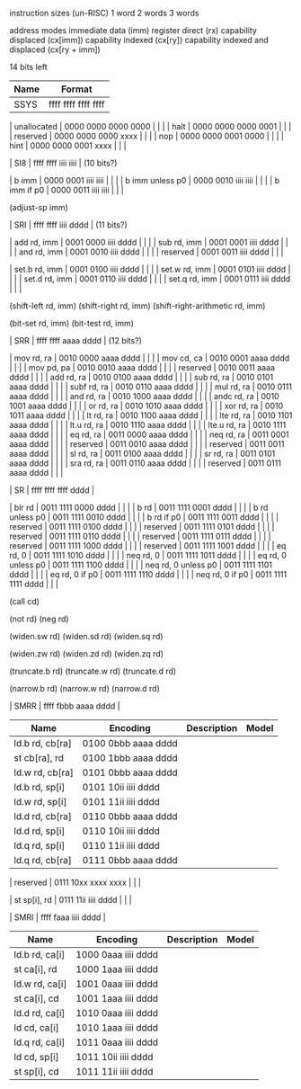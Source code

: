 instruction sizes (un-RISC)
  1 word
  2 words
  3 words

address modes
  immediate data (imm)
  register direct (rx)
  capability displaced (cx[imm])
  capability indexed (cx[ry])
  capability indexed and displaced (cx[ry + imm])

14 bits left

| Name | Format                                  |
| ---- | --------------------------------------- |
| SSYS | ffff ffff ffff ffff                     |

| unallocated     | 0000 0000 0000 0000 |                             |        |
| halt            | 0000 0000 0000 0001 |                             |        |
| reserved        | 0000 0000 0000 xxxx |                             |        |
| nop             | 0000 0000 0001 0000 |                             |        |
| hint            | 0000 0000 0001 xxxx |                             |        |

| SI8  | ffff ffff iiii iiii                     | (10 bits?)

| b imm           | 0000 0001 iiii iiii |                             |        |
| b imm unless p0 | 0000 0010 iiii iiii |                             |        |
| b imm if p0     | 0000 0011 iiii iiii |                             |        |

(adjust-sp imm)

| SRI  | ffff ffff iiii dddd                     | (11 bits?)

| add rd, imm     | 0001 0000 iiii dddd |                             |        |
| sub rd, imm     | 0001 0001 iiii dddd |                             |        |
| and rd, imm     | 0001 0010 iiii dddd |                             |        |
| reserved        | 0001 0011 iiii dddd |                             |        |

| set.b rd, imm   | 0001 0100 iiii dddd |                             |        |
| set.w rd, imm   | 0001 0101 iiii dddd |                             |        |
| set.d rd, imm   | 0001 0110 iiii dddd |                             |        |
| set.q rd, imm   | 0001 0111 iiii dddd |                             |        |

(shift-left rd, imm)
(shift-right rd, imm)
(shift-right-arithmetic rd, imm)

(bit-set rd, imm)
(bit-test rd, imm)

| SRR  | ffff ffff aaaa dddd                     | (12 bits?)

| mov rd, ra          | 0010 0000 aaaa dddd |                         |        |
| mov cd, ca          | 0010 0001 aaaa dddd |                         |        |
| mov pd, pa          | 0010 0010 aaaa dddd |                         |        |
| reserved            | 0010 0011 aaaa dddd |                         |        |
| add rd, ra          | 0010 0100 aaaa dddd |                         |        |
| sub rd, ra          | 0010 0101 aaaa dddd |                         |        |
| subf rd, ra         | 0010 0110 aaaa dddd |                         |        |
| mul rd, ra          | 0010 0111 aaaa dddd |                         |        |
| and rd, ra          | 0010 1000 aaaa dddd |                         |        |
| andc rd, ra         | 0010 1001 aaaa dddd |                         |        |
| or rd, ra           | 0010 1010 aaaa dddd |                         |        |
| xor rd, ra          | 0010 1011 aaaa dddd |                         |        |
| lt rd, ra           | 0010 1100 aaaa dddd |                         |        |
| lte rd, ra          | 0010 1101 aaaa dddd |                         |        |
| lt.u rd, ra         | 0010 1110 aaaa dddd |                         |        |
| lte.u rd, ra        | 0010 1111 aaaa dddd |                         |        |
| eq rd, ra           | 0011 0000 aaaa dddd |                         |        |
| neq rd, ra          | 0011 0001 aaaa dddd |                         |        |
| reserved            | 0011 0010 aaaa dddd |                         |        |
| reserved            | 0011 0011 aaaa dddd |                         |        |
| sl rd, ra           | 0011 0100 aaaa dddd |                         |        |
| sr rd, ra           | 0011 0101 aaaa dddd |                         |        |
| sra rd, ra          | 0011 0110 aaaa dddd |                         |        |
| reserved            | 0011 0111 aaaa dddd |                         |        |

| SR   | ffff ffff ffff dddd                     |

| blr rd              | 0011 1111 0000 dddd |                         |        |
| b rd                | 0011 1111 0001 dddd |                         |        |
| b rd unless p0      | 0011 1111 0010 dddd |                         |        |
| b rd if p0          | 0011 1111 0011 dddd |                         |        |
| reserved            | 0011 1111 0100 dddd |                         |        |
| reserved            | 0011 1111 0101 dddd |                         |        |
| reserved            | 0011 1111 0110 dddd |                         |        |
| reserved            | 0011 1111 0111 dddd |                         |        |
| reserved            | 0011 1111 1000 dddd |                         |        |
| reserved            | 0011 1111 1001 dddd |                         |        |
| eq rd, 0            | 0011 1111 1010 dddd |                         |        |
| neq rd, 0           | 0011 1111 1011 dddd |                         |        |
| eq rd, 0 unless p0  | 0011 1111 1100 dddd |                         |        |
| neq rd, 0 unless p0 | 0011 1111 1101 dddd |                         |        |
| eq rd, 0 if p0      | 0011 1111 1110 dddd |                         |        |
| neq rd, 0 if p0     | 0011 1111 1111 dddd |                         |        |

(call cd)

(not rd)
(neg rd)

(widen.sw rd)
(widen.sd rd)
(widen.sq rd)

(widen.zw rd)
(widen.zd rd)
(widen.zq rd)

(truncate.b rd)
(truncate.w rd)
(truncate.d rd)

(narrow.b rd)
(narrow.w rd)
(narrow.d rd)

| SMRR | ffff fbbb aaaa dddd                     |

| Name            | Encoding            | Description                 | Model  |
| --------------- | ------------------- |:--------------------------- | :----- |
| ld.b rd, cb[ra] | 0100 0bbb aaaa dddd |                             |        |
| st cb[ra], rd   | 0100 1bbb aaaa dddd |                             |        |
| ld.w rd, cb[ra] | 0101 0bbb aaaa dddd |                             |        |
| ld.b rd, sp[i]  | 0101 10ii iiii dddd |                             |        |
| ld.w rd, sp[i]  | 0101 11ii iiii dddd |                             |        |
| ld.d rd, cb[ra] | 0110 0bbb aaaa dddd |                             |        |
| ld.d rd, sp[i]  | 0110 10ii iiii dddd |                             |        |
| ld.q rd, sp[i]  | 0110 11ii iiii dddd |                             |        |
| ld.q rd, cb[ra] | 0111 0bbb aaaa dddd |                             |        |

| reserved        | 0111 10xx xxxx xxxx |                             |        |

| st sp[i], rd    | 0111 11ii iiii dddd |                             |        |

| SMRI | ffff faaa iiii dddd                     |

| Name            | Encoding            | Description                 | Model  |
| --------------- | ------------------- |:--------------------------- | :----- |
| ld.b rd, ca[i]  | 1000 0aaa iiii dddd |                             |        |
| st ca[i], rd    | 1000 1aaa iiii dddd |                             |        |
| ld.w rd, ca[i]  | 1001 0aaa iiii dddd |                             |        |
| st ca[i], cd    | 1001 1aaa iiii dddd |                             |        |
| ld.d rd, ca[i]  | 1010 0aaa iiii dddd |                             |        |
| ld cd, ca[i]    | 1010 1aaa iiii dddd |                             |        |
| ld.q rd, ca[i]  | 1011 0aaa iiii dddd |                             |        |
| ld cd, sp[i]    | 1011 10ii iiii dddd |                             |        |
| st sp[i], cd    | 1011 11ii iiii dddd |                             |        |
